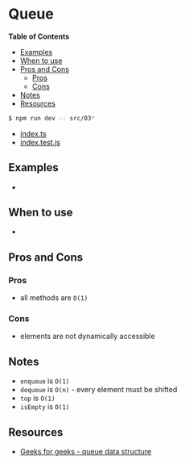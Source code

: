 # Queue

<!-- START doctoc generated TOC please keep comment here to allow auto update -->
<!-- DON'T EDIT THIS SECTION, INSTEAD RE-RUN doctoc TO UPDATE -->
**Table of Contents**

- [Examples](#examples)
- [When to use](#when-to-use)
- [Pros and Cons](#pros-and-cons)
  - [Pros](#pros)
  - [Cons](#cons)
- [Notes](#notes)
- [Resources](#resources)

<!-- END doctoc generated TOC please keep comment here to allow auto update -->

```bash
$ npm run dev -- src/03*
```

- [index.ts](./index.ts)
- [index.test.js](./index.test.js)

## Examples

-

## When to use

-

## Pros and Cons

### Pros

- all methods are `O(1)`

### Cons

- elements are not dynamically accessible

## Notes

- `enqueue` is `O(1)`
- `dequeue` is `O(n)` - every element must be shifted
- `top` is `O(1)`
- `isEmpty` is `O(1)`

## Resources

- [Geeks for geeks - queue data structure](https://www.geeksforgeeks.org/queue-data-structure)
